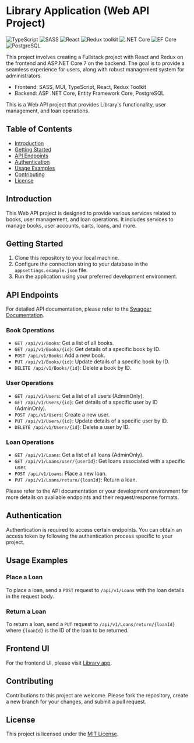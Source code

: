 # Library Application (Web API Project)


![TypeScript](https://img.shields.io/badge/TypeScript-v.4-green)
![SASS](https://img.shields.io/badge/SASS-v.4-hotpink)
![React](https://img.shields.io/badge/React-v.18-blue)
![Redux toolkit](https://img.shields.io/badge/Redux-v.1.9-brown)
![.NET Core](https://img.shields.io/badge/.NET%20Core-v.7-purple)
![EF Core](https://img.shields.io/badge/EF%20Core-v.7-cyan)
![PostgreSQL](https://img.shields.io/badge/PostgreSQL-v.14-drakblue)

This project involves creating a Fullstack project with React and Redux on the frontend and ASP.NET Core 7 on the backend. The goal is to provide a seamless experience for users, along with robust management system for administrators.

- Frontend: SASS, MUI, TypeScript, React, Redux Toolkit
- Backend: ASP .NET Core, Entity Framework Core, PostgreSQL

This is a Web API project that provides Library's functionality, user management, and loan operations.

## Table of Contents

- [Introduction](#introduction)
- [Getting Started](#getting-started)
- [API Endpoints](#api-endpoints)
- [Authentication](#authentication)
- [Usage Examples](#usage-examples)
- [Contributing](#contributing)
- [License](#license)

## Introduction

This Web API project is designed to provide various services related to books, user management, and loan operations. It includes services to manage books, user accounts, carts, loans, and more.

## Getting Started

1. Clone this repository to your local machine.
2. Configure the connection string to your database in the `appsettings.example.json` file.
3. Run the application using your preferred development environment.

## API Endpoints

For detailed API documentation, please refer to the [Swagger Documentation](http://femsworld-library.azurewebsites.net/swagger/index.html).

### Book Operations

- `GET /api/v1/Books`: Get a list of all books.
- `GET /api/v1/Books/{id}`: Get details of a specific book by ID.
- `POST /api/v1/Books`: Add a new book.
- `PUT /api/v1/Books/{id}`: Update details of a specific book by ID.
- `DELETE /api/v1/Books/{id}`: Delete a book by ID.

### User Operations

- `GET /api/v1/Users`: Get a list of all users (AdminOnly).
- `GET /api/v1/Users/{id}`: Get details of a specific user by ID (AdminOnly).
- `POST /api/v1/Users`: Create a new user.
- `PUT /api/v1/Users/{id}`: Update details of a specific user by ID.
- `DELETE /api/v1/Users/{id}`: Delete a user by ID.

### Loan Operations

- `GET /api/v1/Loans`: Get a list of all loans (AdminOnly).
- `GET /api/v1/Loans/user/{userId}`: Get loans associated with a specific user.
- `POST /api/v1/Loans`: Place a new loan.
- `PUT /api/v1/Loans/return/{loanId}`: Return a loan.

Please refer to the API documentation or your development environment for more details on available endpoints and their request/response formats.

## Authentication

Authentication is required to access certain endpoints. You can obtain an access token by following the authentication process specific to your project.

## Usage Examples

### Place a Loan

To place a loan, send a `POST` request to `/api/v1/Loans` with the loan details in the request body.

### Return a Loan

To return a loan, send a `PUT` request to `/api/v1/Loans/return/{loanId}` where `{loanId}` is the ID of the loan to be returned.


## Frontend UI

For the frontend UI, please visit [Library app](https://spontaneous-bubblegum-f213e6.netlify.app/).


## Contributing

Contributions to this project are welcome. Please fork the repository, create a new branch for your changes, and submit a pull request.

## License

This project is licensed under the [MIT License](LICENSE).
